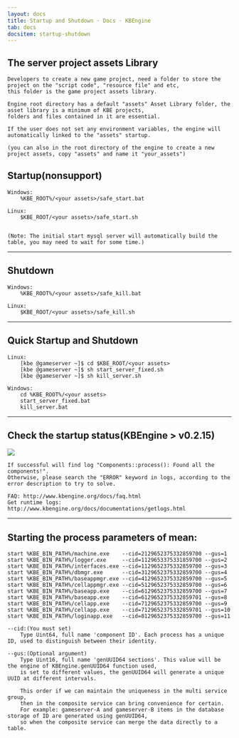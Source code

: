 ```yaml
---
layout: docs
title: Startup and Shutdown · Docs · KBEngine
tab: docs
docsitem: startup-shutdown
---
```



The server project assets Library
-------------------

	Developers to create a new game project, need a folder to store the project on the "script code", "resource file" and etc, 
	this folder is the game project assets library.

	Engine root directory has a default "assets" Asset Library folder, the asset library is a minimum of KBE projects, 
	folders and files contained in it are essential.

	If the user does not set any environment variables, the engine will automatically linked to the "assets" startup.

	(you can also in the root directory of the engine to create a new project assets, copy "assets" and name it "your_assets")


Startup(nonsupport)
-------------------

	Windows:
		%KBE_ROOT%/<your assets>/safe_start.bat

	Linux:
		$KBE_ROOT/<your assets>/safe_start.sh


	(Note: The initial start mysql server will automatically build the table, you may need to wait for some time.)


- - -


Shutdown
-------------------

	Windows:
		%KBE_ROOT%/<your assets>/safe_kill.bat

	Linux:
		$KBE_ROOT/<your assets>/safe_kill.sh


- - -


Quick Startup and Shutdown
-------------------

	Linux:
		[kbe @gameserver ~]$ cd $KBE_ROOT/<your assets>
		[kbe @gameserver ~]$ sh start_server_fixed.sh
		[kbe @gameserver ~]$ sh kill_server.sh

	Windows:
		cd %KBE_ROOT%/<your assets>
		start_server_fixed.bat
		kill_server.bat


- - -


Check the startup status(KBEngine > v0.2.15)
-------------------

<img class="screenshots-img" src="{{ site.baseurl }}/assets/img/screenshots/startup_status.png">

	If successful will find log "Components::process(): Found all the components!".
	Otherwise, please search the "ERROR" keyword in logs, according to the error description to try to solve.

	FAQ: http://www.kbengine.org/docs/faq.html
	Get runtime logs: http://www.kbengine.org/docs/documentations/getlogs.html


- - -


Starting the process parameters of mean:
-------------------

	start %KBE_BIN_PATH%/machine.exe	--cid=2129652375332859700 --gus=1
	start %KBE_BIN_PATH%/logger.exe		--cid=1129653375331859700 --gus=2
	start %KBE_BIN_PATH%/interfaces.exe	--cid=1129652375332859700 --gus=3
	start %KBE_BIN_PATH%/dbmgr.exe		--cid=3129652375332859700 --gus=4
	start %KBE_BIN_PATH%/baseappmgr.exe	--cid=4129652375332859700 --gus=5
	start %KBE_BIN_PATH%/cellappmgr.exe	--cid=5129652375332859700 --gus=6
	start %KBE_BIN_PATH%/baseapp.exe	--cid=6129652375332859700 --gus=7
	start %KBE_BIN_PATH%/baseapp.exe	--cid=6129652375332859701 --gus=8
	start %KBE_BIN_PATH%/cellapp.exe	--cid=7129652375332859700 --gus=9
	start %KBE_BIN_PATH%/cellapp.exe	--cid=7129652375332859701 --gus=10
	start %KBE_BIN_PATH%/loginapp.exe	--cid=8129652375332859700 --gus=11

	--cid:(You must set)
		Type Uint64, full name 'component ID'. Each process has a unique ID, used to distinguish between their identity.

	--gus:(Optional argument)
		Type Uint16, full name 'genUUID64 sections'. This value will be the engine of KBEngine.genUUID64 function used, 
		is set to different values, the genUUID64 will generate a unique UUID at different intervals.

		This order if we can maintain the uniqueness in the multi service group, 
		then in the composite service can bring convenience for certain.
		For example: gameserver-A and gameserver-B items in the database storage of ID are generated using genUUID64, 
		so when the composite service can merge the data directly to a table.